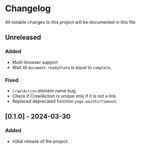 # Changelog

All notable changes to this project will be documented in this file.

## Unreleased

### Added
- Multi-browser support
- Wait till `document.readyState` is equal to `complete`.

### Fixed
- `CrawlAction` element name bug.
- Check if CrawlAction is unique only if it is not a link.
- Replaced deprecated function `page.waitForTimeout`.

## [0.1.0] - 2024-03-30
### Added
- Initial release of the project.